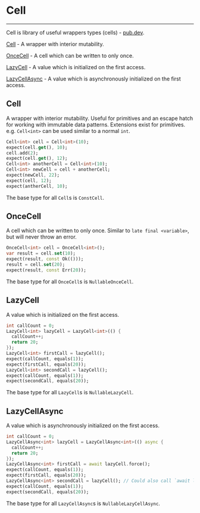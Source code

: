 # Cell
***
Cell is library of useful wrappers types (cells) - [pub.dev](https://pub.dev/documentation/rust_core/latest/cell/cell-library.html).

[Cell](#cell) - A wrapper with interior mutability.

[OnceCell](#oncecell) - A cell which can be written to only once.

[LazyCell](#lazycell) - A value which is initialized on the first access.

[LazyCellAsync](#lazycellasync) - A value which is asynchronously initialized on the first access.


## Cell
A wrapper with interior mutability. Useful for primitives and an escape hatch for working with immutable data patterns. Extensions exist for 
primitives. e.g. `Cell<int>` can be used similar to a normal `int`.
```dart
Cell<int> cell = Cell<int>(10);
expect(cell.get(), 10);
cell.add(2);
expect(cell.get(), 12);
Cell<int> anotherCell = Cell<int>(10);
Cell<int> newCell = cell + anotherCell;
expect(newCell, 22);
expect(cell, 12);
expect(antherCell, 10);
```
The base type for all `Cell`s is `ConstCell`.

## OnceCell
A cell which can be written to only once. Similar to `late final <variable>`, but will never throw an error.

```dart
OnceCell<int> cell = OnceCell<int>();
var result = cell.set(10);
expect(result, const Ok(()));
result = cell.set(20);
expect(result, const Err(20));
```
The base type for all `OnceCell`s is `NullableOnceCell`.

## LazyCell
A value which is initialized on the first access.

```dart
int callCount = 0;
LazyCell<int> lazyCell = LazyCell<int>(() {
  callCount++;
  return 20;
});
LazyCell<int> firstCall = lazyCell();
expect(callCount, equals(1));
expect(firstCall, equals(20));
LazyCell<int> secondCall = lazyCell();
expect(callCount, equals(1));
expect(secondCall, equals(20));
```
The base type for all `LazyCell`s is `NullableLazyCell`.

## LazyCellAsync
A value which is asynchronously initialized on the first access.

```dart
int callCount = 0;
LazyCellAsync<int> lazyCell = LazyCellAsync<int>(() async {
  callCount++;
  return 20;
});
LazyCellAsync<int> firstCall = await lazyCell.force();
expect(callCount, equals(1));
expect(firstCall, equals(20));
LazyCellAsync<int> secondCall = lazyCell(); // Could also call `await lazyCell.force()` again.
expect(callCount, equals(1));
expect(secondCall, equals(20));
```
The base type for all `LazyCellAsync`s is `NullableLazyCellAsync`.
